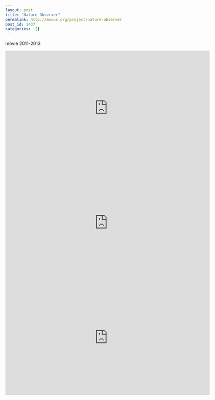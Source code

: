 ```yaml
---
layout: post
title: "Nature Observer"
permalink: http://moxus.org/project/nature-observer
post_id: 1437
categories:  []
---
```


movie 2011-2013


<iframe src="https://player.vimeo.com/video/65451951" width="640" height="360" frameborder="0" webkitallowfullscreen mozallowfullscreen allowfullscreen></iframe>


<iframe src="https://player.vimeo.com/video/25078172" width="640" height="360" frameborder="0" webkitallowfullscreen mozallowfullscreen allowfullscreen></iframe>


<iframe src="https://player.vimeo.com/video/29144525" width="640" height="360" frameborder="0" webkitallowfullscreen mozallowfullscreen allowfullscreen></iframe>


 




 